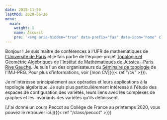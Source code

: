 ```yaml
---
date: 2015-11-29
lastMod: 2020-06-26
menu:
  main:
    weight: 1
    name: Accueil
    pre: '<svg aria-hidden="true" data-prefix="fas" data-icon="home" class="svg-inline--fa fa-home fa-w-18" role="img" xmlns="http://www.w3.org/2000/svg" viewBox="0 0 576 512"><path fill="currentColor" d="M488 312.7V456c0 13.3-10.7 24-24 24H348c-6.6 0-12-5.4-12-12V356c0-6.6-5.4-12-12-12h-72c-6.6 0-12 5.4-12 12v112c0 6.6-5.4 12-12 12H112c-13.3 0-24-10.7-24-24V312.7c0-3.6 1.6-7 4.4-9.3l188-154.8c4.4-3.6 10.8-3.6 15.3 0l188 154.8c2.7 2.3 4.3 5.7 4.3 9.3zm83.6-60.9L488 182.9V44.4c0-6.6-5.4-12-12-12h-56c-6.6 0-12 5.4-12 12V117l-89.5-73.7c-17.7-14.6-43.3-14.6-61 0L4.4 251.8c-5.1 4.2-5.8 11.8-1.6 16.9l25.5 31c4.2 5.1 11.8 5.8 16.9 1.6l235.2-193.7c4.4-3.6 10.8-3.6 15.3 0l235.2 193.7c5.1 4.2 12.7 3.5 16.9-1.6l25.5-31c4.2-5.2 3.4-12.7-1.7-16.9z"></path></svg>'
---
```


Bonjour !
Je suis maître de conférences à l'UFR de mathématiques de [l'Université de Paris](https://u-paris.fr) et je fais partie de l'équipe-projet [Topologie et Géométrie Algébriques](https://www.imj-prg.fr/tga/) de [l'Institut de Mathématiques de Jussieu--Paris Rive Gauche](https://www.imj-prg.fr).
Je suis l'un des organisateurs du [Séminaire de topologie](https://www.imj-prg.fr/gestion/evenement/affEvenement/43) de l'IMJ-PRG.
Pour plus d'informations, voir [mon CV]({{< ref "/cv" >}}).

Je m'intéresse principalement aux opérades et leurs applications à la topologie algébrique.
Je suis plus particulièrement intéressé à l'étude des espaces de configuration des variétés, leurs liens avec les complexes de graphes et les invariants des variétés qu'ils définissent.

[J'ai donné un cours Peccot au Collège de France au printemps 2020, vous pouvez le retrouver ici.]({{< ref "/class/peccot" >}})
